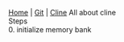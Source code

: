 [Home](../README.md) | [Git](git.md) | [Cline](cline.md)
All about cline  
Steps  
0. initialize memory bank
